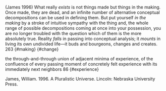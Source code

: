 ﻿(James 1996)
What really _exists_ is not things made but things in the making. Once made, they are dead, and an infinite number of alternative conceptual decompositions can be used in defining them. But put yourself _in the making_ by a stroke of intuitive sympathy with the thing and, the whole range of possible decompositions coming at once into your possession, you are no longer troubled with the question which of them is the more absolutely true. Reality _falls_ in passing into conceptual analysis; it _mounts_ in living its own undivided life—it buds and bourgeons, changes and creates. 263 {#making} {#change}

the through-and-through union of adjacent minima of experience, of the confluence of every passing moment of concretely felt experience with its immediately next neighbors 86 {#experience}


James, William. 1996. A Pluralistic Universe. Lincoln: Nebraska University Press.
